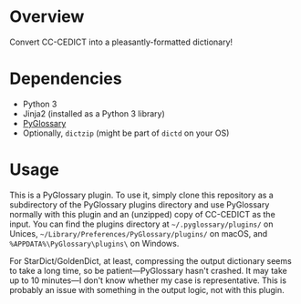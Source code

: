 # Overview

Convert CC-CEDICT into a pleasantly-formatted dictionary!

# Dependencies

- Python 3
- Jinja2 (installed as a Python 3 library)
- [PyGlossary](https://github.com/ilius/pyglossary)
- Optionally, `dictzip` (might be part of `dictd` on your OS)

# Usage

This is a PyGlossary plugin. To use it, simply clone this repository as a
subdirectory of the PyGlossary plugins directory and use PyGlossary normally
with this plugin and an (unzipped) copy of CC-CEDICT as the input. You can find
the plugins directory at `~/.pyglossary/plugins/` on Unices,
`~/Library/Preferences/PyGlossary/plugins/` on macOS, and
`%APPDATA%\PyGlossary\plugins\` on Windows.

For StarDict/GoldenDict, at least, compressing the output dictionary seems to
take a long time, so be patient—PyGlossary hasn't crashed. It may take up to 10
minutes—I don't know whether my case is representative. This is probably an
issue with something in the output logic, not with this plugin.

